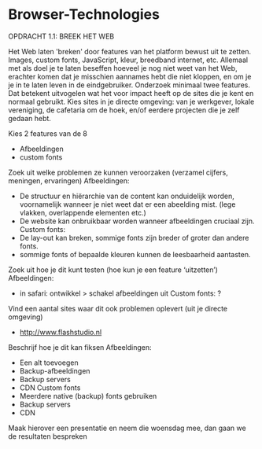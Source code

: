 # Browser-Technologies

OPDRACHT 1.1: BREEK HET WEB

Het Web laten 'breken' door features van het platform bewust uit te zetten. Images, custom fonts, JavaScript, kleur, breedband internet, etc. Allemaal met als doel je te laten beseffen hoeveel je nog niet weet van het Web, erachter komen dat je misschien aannames hebt die niet kloppen, en om je je in te laten leven in de eindgebruiker.
Onderzoek minimaal twee features. Dat betekent uitvogelen wat het voor impact heeft op de sites die je kent en normaal gebruikt. Kies sites in je directe omgeving: van je werkgever, lokale vereniging, de cafetaria om de hoek, en/of eerdere projecten die je zelf gedaan hebt.

Kies 2 features van de 8
- Afbeeldingen
- custom fonts

Zoek uit welke problemen ze kunnen veroorzaken (verzamel cijfers, meningen, ervaringen)
Afbeeldingen: 
- De structuur en hiërarchie van de content kan onduidelijk worden, voornamelijk wanneer je niet weet dat er een abeelding mist. (lege vlakken, overlappende elementen etc.)
- De website kan onbruikbaar worden wanneer afbeeldingen cruciaal zijn.
Custom fonts:
- De lay-out kan breken, sommige fonts zijn breder of groter dan andere fonts.
- sommige fonts of bepaalde kleuren kunnen de leesbaarheid aantasten.

Zoek uit hoe je dit kunt testen (hoe kun je een feature ‘uitzetten’)
Afbeeldingen:
- in safari: ontwikkel > schakel afbeeldingen uit
Custom fonts:
?

Vind een aantal sites waar dit ook problemen oplevert (uit je directe omgeving)
- http://www.flashstudio.nl

Beschrijf hoe je dit kan fiksen
Afbeeldingen:
- Een alt toevoegen
- Backup-afbeeldingen
- Backup servers
- CDN
Custom fonts
- Meerdere native (backup) fonts gebruiken
- Backup servers
- CDN

Maak hierover een presentatie en neem die woensdag mee, dan gaan we de resultaten bespreken

